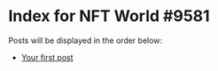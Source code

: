 # Index for NFT World #9581
Posts will be displayed in the order below:

- [Your first post](./001-first.md)

